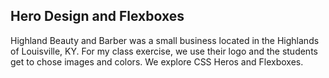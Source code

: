 ## Hero Design and Flexboxes
Highland Beauty and Barber was a small business located in the Highlands of Louisville, KY. 
For my class exercise, we use their logo and the students get to chose images and colors.
We explore CSS Heros and Flexboxes. 


